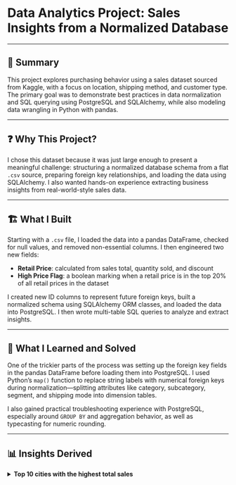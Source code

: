 # Data Analytics Project: Sales Insights from a Normalized Database

---

## 🧾 Summary
This project explores purchasing behavior using a sales dataset sourced from Kaggle, with a focus on location, shipping method, and customer type. The primary goal was to demonstrate best practices in data normalization and SQL querying using PostgreSQL and SQLAlchemy, while also modeling data wrangling in Python with pandas.

---

## ❓ Why This Project?
I chose this dataset because it was just large enough to present a meaningful challenge: structuring a normalized database schema from a flat `.csv` source, preparing foreign key relationships, and loading the data using SQLAlchemy. I also wanted hands-on experience extracting business insights from real-world-style sales data.

---

## 🏗️ What I Built
Starting with a `.csv` file, I loaded the data into a pandas DataFrame, checked for null values, and removed non-essential columns. I then engineered two new fields:

- **Retail Price**: calculated from sales total, quantity sold, and discount  
- **High Price Flag**: a boolean marking when a retail price is in the top 20% of all retail prices in the dataset

I created new ID columns to represent future foreign keys, built a normalized schema using SQLAlchemy ORM classes, and loaded the data into PostgreSQL. I then wrote multi-table SQL queries to analyze and extract insights.

---

## 🧠 What I Learned and Solved
One of the trickier parts of the process was setting up the foreign key fields in the pandas DataFrame before loading them into PostgreSQL. I used Python’s `map()` function to replace string labels with numerical foreign keys during normalization—splitting attributes like category, subcategory, segment, and shipping mode into dimension tables.

I also gained practical troubleshooting experience with PostgreSQL, especially around `GROUP BY` and aggregation behavior, as well as typecasting for numeric rounding.

---

## 📊 Insights Derived

<details>
<summary><strong>Top 10 cities with the highest total sales</strong></summary>

```sql
SELECT 
  sales.city, 
  sales.state, 
  ROUND(SUM(sales_total)::numeric, 2) AS sales_sum
FROM sales
GROUP BY sales.city, sales.state
ORDER BY sales_sum DESC
LIMIT 10;
</details> <details> <summary><strong>Average profit for each customer segment</strong></summary>
sql
Copy
Edit
SELECT 
  ROUND(AVG(sales.profit)::numeric, 2) AS avg_profit, 
  segments.seg
FROM sales
JOIN segments ON sales.segment = segments.id
GROUP BY segments.seg;
</details> <details> <summary><strong>Subcategories with the least overall profit</strong></summary>
sql
Copy
Edit
SELECT 
  subcats.subcat, 
  ROUND(AVG(sales.profit)::numeric, 2) AS avg_profit
FROM sales
JOIN subcats ON sales.subcat = subcats.id
GROUP BY subcats.subcat
ORDER BY avg_profit
LIMIT 5;
</details> <details> <summary><strong>Sales totals by shipping mode and customer segment</strong></summary>
sql
Copy
Edit
SELECT 
  ROUND(SUM(sales.sales_total)::numeric, 2) AS total_sales, 
  segments.seg, 
  shippingmode.mode
FROM sales
JOIN shippingmode ON sales.ship_mode = shippingmode.id
JOIN segments ON sales.segment = segments.id
GROUP BY shippingmode.mode, segments.seg
ORDER BY total_sales;
</details> <details> <summary><strong>Average discount and profit per subcategory</strong></summary>
sql
Copy
Edit
SELECT 
  subcats.subcat, 
  ROUND(AVG(sales.discount)::numeric, 2) AS avg_discount, 
  ROUND(AVG(sales.profit)::numeric, 2) AS avg_profit
FROM subcats
JOIN sales ON subcats.id = sales.subcat
GROUP BY subcats.subcat;
</details>
✅ Applied Knowledge
This project demonstrates my ability to:

Normalize raw data into a relational database schema

Use SQLAlchemy ORM for data modeling and loading

Transform and enrich data with pandas

Write multi-table SQL queries to generate actionable insights

📈 Tableau Visualizations (Coming Soon)
I’ll be adding both embedded Tableau dashboards and links to interactive visualizations hosted online.